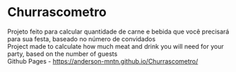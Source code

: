 # Churrascometro<br>
Projeto feito para calcular quantidade de carne e bebida que você precisará para sua festa, baseado no número de convidados <br>
Project made to calculate how much meat and drink you will need for your party, based on the number of guests <br>
Github Pages - https://anderson-mntn.github.io/Churrascometro/
